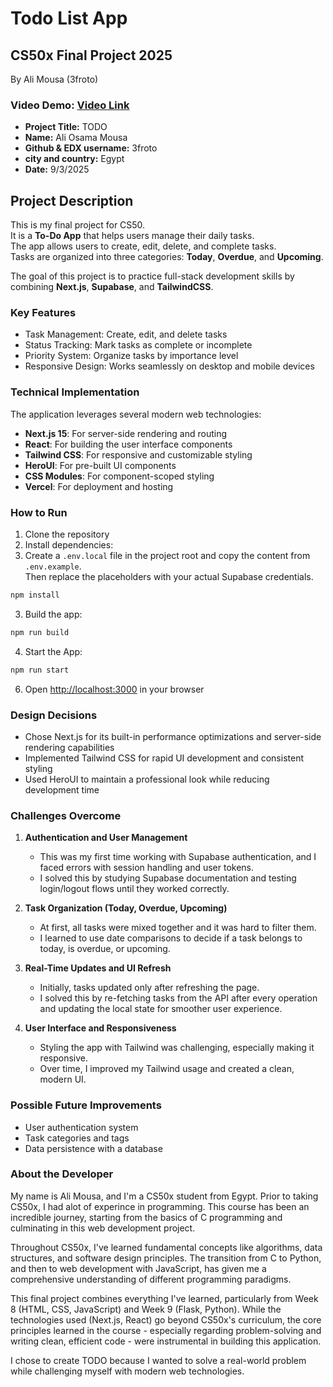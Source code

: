 # Todo List App

## CS50x Final Project 2025

By Ali Mousa (3froto)

### Video Demo: [Video Link](https://youtu.be/5DZdLwRXqNc)
- **Project Title:** TODO
- **Name:** Ali Osama Mousa
- **Github & EDX username:** 3froto
- **city and country:** Egypt
- **Date:** 9/3/2025

## Project Description

This is my final project for CS50.  
It is a **To-Do App** that helps users manage their daily tasks.  
The app allows users to create, edit, delete, and complete tasks.  
Tasks are organized into three categories: **Today**, **Overdue**, and **Upcoming**.  

The goal of this project is to practice full-stack development skills by combining **Next.js**, **Supabase**, and **TailwindCSS**.

### Key Features

- Task Management: Create, edit, and delete tasks
- Status Tracking: Mark tasks as complete or incomplete
- Priority System: Organize tasks by importance level
- Responsive Design: Works seamlessly on desktop and mobile devices

### Technical Implementation

The application leverages several modern web technologies:

- **Next.js 15**: For server-side rendering and routing
- **React**: For building the user interface components
- **Tailwind CSS**: For responsive and customizable styling
- **HeroUI**: For pre-built UI components
- **CSS Modules**: For component-scoped styling
- **Vercel**: For deployment and hosting

### How to Run

1. Clone the repository
2. Install dependencies:
3. Create a `.env.local` file in the project root and copy the content from `.env.example`.  
   Then replace the placeholders with your actual Supabase credentials.
   
```bash
npm install
```

3. Build the app:

```bash
npm run build
```

4. Start the App:

```bash
npm run start
```

6. Open [http://localhost:3000](http://localhost:3000) in your browser

### Design Decisions

- Chose Next.js for its built-in performance optimizations and server-side rendering capabilities
- Implemented Tailwind CSS for rapid UI development and consistent styling
- Used HeroUI to maintain a professional look while reducing development time

### Challenges Overcome

1. **Authentication and User Management**
   - This was my first time working with Supabase authentication, and I faced errors with session handling and user tokens.  
   - I solved this by studying Supabase documentation and testing login/logout flows until they worked correctly.  

2. **Task Organization (Today, Overdue, Upcoming)**
   - At first, all tasks were mixed together and it was hard to filter them.  
   - I learned to use date comparisons to decide if a task belongs to today, is overdue, or upcoming.  

3. **Real-Time Updates and UI Refresh**
   - Initially, tasks updated only after refreshing the page.  
   - I solved this by re-fetching tasks from the API after every operation and updating the local state for smoother user experience.  

4. **User Interface and Responsiveness**
   - Styling the app with Tailwind was challenging, especially making it responsive.  
   - Over time, I improved my Tailwind usage and created a clean, modern UI.

### Possible Future Improvements

- User authentication system
- Task categories and tags
- Data persistence with a database

### About the Developer

My name is Ali Mousa, and I'm a CS50x student from Egypt. Prior to taking CS50x, I had alot of experince in programming. This course has been an incredible journey, starting from the basics of C programming and culminating in this web development project.

Throughout CS50x, I've learned fundamental concepts like algorithms, data structures, and software design principles. The transition from C to Python, and then to web development with JavaScript, has given me a comprehensive understanding of different programming paradigms.

This final project combines everything I've learned, particularly from Week 8 (HTML, CSS, JavaScript) and Week 9 (Flask, Python). While the technologies used (Next.js, React) go beyond CS50x's curriculum, the core principles learned in the course - especially regarding problem-solving and writing clean, efficient code - were instrumental in building this application.

I chose to create TODO because I wanted to solve a real-world problem while challenging myself with modern web technologies.
